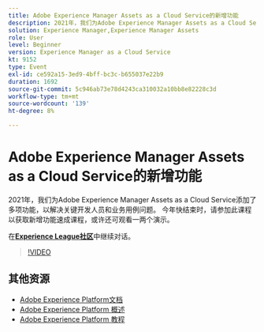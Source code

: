 ```yaml
---
title: Adobe Experience Manager Assets as a Cloud Service的新增功能
description: 2021年，我们为Adobe Experience Manager Assets as a Cloud Service添加了多项功能，以解决关键开发人员和业务用例问题。 今年快结束时，请参加此课程以获取新增功能速成课程，或许还可观看一两个演示。
solution: Experience Manager,Experience Manager Assets
role: User
level: Beginner
version: Experience Manager as a Cloud Service
kt: 9152
type: Event
exl-id: ce592a15-3ed9-4bff-bc3c-b655037e22b9
duration: 1692
source-git-commit: 5c946ab73e78d4243ca310032a10bb8e82228c3d
workflow-type: tm+mt
source-wordcount: '139'
ht-degree: 8%

---
```


# Adobe Experience Manager Assets as a Cloud Service的新增功能

2021年，我们为Adobe Experience Manager Assets as a Cloud Service添加了多项功能，以解决关键开发人员和业务用例问题。 今年快结束时，请参加此课程以获取新增功能速成课程，或许还可观看一两个演示。

在&#x200B;**[Experience League社区](https://adobe.ly/2XSAcg)**&#x200B;中继续对话。

>[!VIDEO](https://video.tv.adobe.com/v/337574/?quality=12&learn=on&hidetitle=true)

## 其他资源

- [Adobe Experience Platform文档](https://experienceleague.adobe.com/docs/experience-platform.html)
- [Adobe Experience Platform 概述](https://experienceleague.adobe.com/docs/experience-platform/landing/home.html?lang=zh-Hans)
- [Adobe Experience Platform 教程](https://experienceleague.adobe.com/docs/platform-learn/tutorials/overview.html?lang=en)
